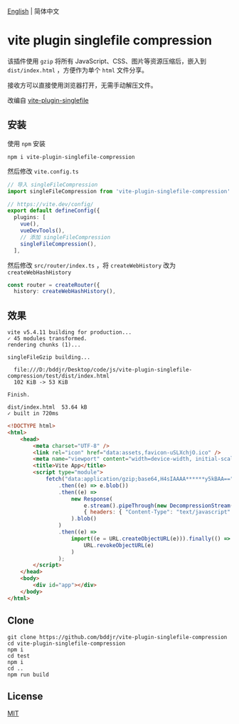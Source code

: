 [English](README.md) | 简体中文

# vite plugin singlefile compression

该插件使用 `gzip` 将所有 JavaScript、CSS、图片等资源压缩后，嵌入到 `dist/index.html` ，方便作为单个 `html` 文件分享。

接收方可以直接使用浏览器打开，无需手动解压文件。

改编自 [vite-plugin-singlefile](https://www.npmjs.com/package/vite-plugin-singlefile)

## 安装

使用 `npm` 安装

```
npm i vite-plugin-singlefile-compression
```

然后修改 `vite.config.ts`

```ts
// 导入 singleFileCompression
import singleFileCompression from 'vite-plugin-singlefile-compression'

// https://vite.dev/config/
export default defineConfig({
  plugins: [
    vue(),
    vueDevTools(),
    // 添加 singleFileCompression
    singleFileCompression(),
  ],
```

然后修改 `src/router/index.ts` ，将 `createWebHistory` 改为 `createWebHashHistory`

```ts
const router = createRouter({
  history: createWebHashHistory(),
```

## 效果

```
vite v5.4.11 building for production...
✓ 45 modules transformed.
rendering chunks (1)...

singleFileGzip building...

  file:///D:/bddjr/Desktop/code/js/vite-plugin-singlefile-compression/test/dist/index.html
  102 KiB -> 53 KiB

Finish.

dist/index.html  53.64 kB
✓ built in 720ms
```

```html
<!DOCTYPE html>
<html>
	<head>
		<meta charset="UTF-8" />
		<link rel="icon" href="data:assets,favicon-uSLXchjO.ico" />
		<meta name="viewport" content="width=device-width, initial-scale=1.0" />
		<title>Vite App</title>
		<script type="module">
			fetch("data:application/gzip;base64,H4sIAAAA******y5kBAA==")
				.then((e) => e.blob())
				.then((e) =>
					new Response(
						e.stream().pipeThrough(new DecompressionStream("gzip")),
						{ headers: { "Content-Type": "text/javascript" } }
					).blob()
				)
				.then((e) =>
					import((e = URL.createObjectURL(e))).finally(() =>
						URL.revokeObjectURL(e)
					)
				);
		</script>
	</head>
	<body>
		<div id="app"></div>
	</body>
</html>
```

## Clone

```
git clone https://github.com/bddjr/vite-plugin-singlefile-compression
cd vite-plugin-singlefile-compression
npm i
cd test
npm i
cd ..
npm run build
```

## License

[MIT](LICENSE.txt)
